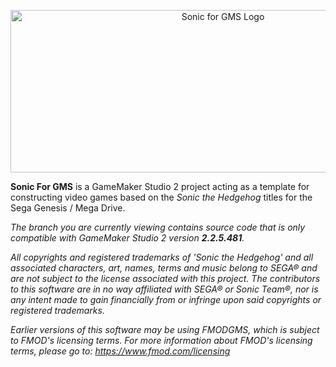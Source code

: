 <p align="center"><img src="https://github.com/VectorSatyr/sonic-gms2/blob/2.2.5/images/sonicgms-full-color-transparent.png" alt="Sonic for GMS Logo" width="664px" height="260px"/></p>

**Sonic For GMS** is a GameMaker Studio 2 project acting as a template for constructing video games based on the *Sonic the Hedgehog* titles for the Sega Genesis / Mega Drive.

*The branch you are currently viewing contains source code that is only compatible with GameMaker Studio 2 version **2.2.5.481**.*

*All copyrights and registered trademarks of 'Sonic the Hedgehog' and all associated characters, art, names, terms and music belong to SEGA® and are not subject to the license associated with this project. The contributors to this software are in no way affiliated with SEGA® or Sonic Team®, nor is any intent made to gain financially from or infringe upon said copyrights or registered trademarks.*

*Earlier versions of this software may be using FMODGMS, which is subject to FMOD's licensing terms. For more information about FMOD's licensing terms, please go to: https://www.fmod.com/licensing*
